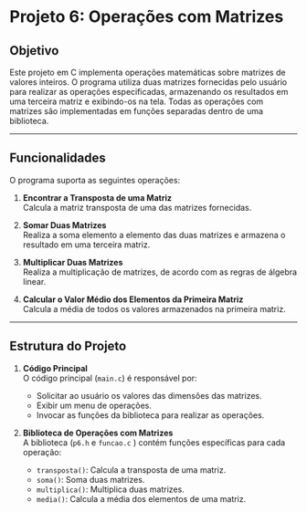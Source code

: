 # Projeto 6: Operações com Matrizes

## Objetivo

Este projeto em C implementa operações matemáticas sobre matrizes de valores inteiros. O programa utiliza duas matrizes fornecidas pelo usuário para realizar as operações especificadas, armazenando os resultados em uma terceira matriz e exibindo-os na tela. Todas as operações com matrizes são implementadas em funções separadas dentro de uma biblioteca.

---

## Funcionalidades

O programa suporta as seguintes operações:

1. **Encontrar a Transposta de uma Matriz**  
   Calcula a matriz transposta de uma das matrizes fornecidas.

2. **Somar Duas Matrizes**  
   Realiza a soma elemento a elemento das duas matrizes e armazena o resultado em uma terceira matriz.

3. **Multiplicar Duas Matrizes**  
   Realiza a multiplicação de matrizes, de acordo com as regras de álgebra linear.

4. **Calcular o Valor Médio dos Elementos da Primeira Matriz**  
   Calcula a média de todos os valores armazenados na primeira matriz.

---

## Estrutura do Projeto

1. **Código Principal**  
   O código principal (`main.c`) é responsável por:
   - Solicitar ao usuário os valores das dimensões das matrizes.
   - Exibir um menu de operações.
   - Invocar as funções da biblioteca para realizar as operações.

2. **Biblioteca de Operações com Matrizes**  
   A biblioteca (`p6.h` e `funcao.c` ) contém funções específicas para cada operação:
   - `transposta()`: Calcula a transposta de uma matriz.
   - `soma()`: Soma duas matrizes.
   - `multiplica()`: Multiplica duas matrizes.
   - `media()`: Calcula a média dos elementos de uma matriz.



